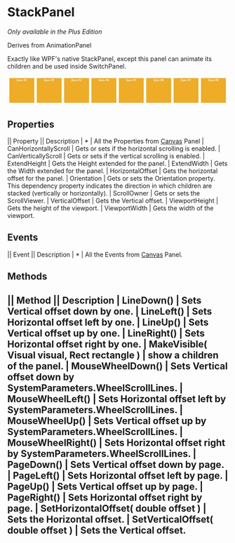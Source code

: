 # StackPanel
_Only available in the Plus Edition_

Derives from AnimationPanel

Exactly like WPF's native StackPanel, except this panel can animate its children and be used inside SwitchPanel.

![](StackPanel_stackpanel.jpg)

## Properties
|| Property || Description
| * | All the Properties from [Canvas](Canvas) Panel
| CanHorizontallyScroll | Gets or sets if the horizontal scrolling is enabled.
| CanVerticallyScroll | Gets or sets if the vertical scrolling is enabled.
| ExtendHeight | Gets the Height extended for the panel.
| ExtendWidth | Gets the Width extended for the panel.
| HorizontalOffset | Gets the horizontal offset for the panel.
| Orientation | Gets or sets the Orientation property. This dependency property indicates the direction in which children are stacked (vertically or horizontally).
| ScrollOwner | Gets or sets the ScrollViewer.
| VerticalOffset | Gets the Vertical offset.
| ViewportHeight | Gets the height of the viewport.
| ViewportWidth | Gets the width of the viewport.

## Events
|| Event || Description
| * | All the Events from [Canvas](Canvas) Panel.

## Methods
|| Method || Description
| LineDown() | Sets Vertical offset down by one.
| LineLeft() | Sets Horizontal offset left by one.
| LineUp() | Sets Vertical offset up by one.
| LineRight() | Sets Horizontal offset right by one.
| MakeVisible( Visual visual, Rect rectangle ) | show a children of the panel.
| MouseWheelDown() | Sets Vertical offset down by SystemParameters.WheelScrollLines.
| MouseWheelLeft() | Sets Horizontal offset left by SystemParameters.WheelScrollLines.
| MouseWheelUp() | Sets Vertical offset up by SystemParameters.WheelScrollLines.
| MouseWheelRight() | Sets Horizontal offset right by SystemParameters.WheelScrollLines.
| PageDown() | Sets Vertical offset down by page.
| PageLeft() | Sets Horizontal offset left by page.
| PageUp() | Sets Vertical offset up by page.
| PageRight() | Sets Horizontal offset right by page.
| SetHorizontalOffset( double offset ) | Sets the Horizontal offset.
| SetVerticalOffset( double offset ) | Sets the Vertical offset.
---